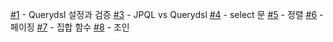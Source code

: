 [#1](https://github.com/solpinetree/querydsl-study/issues/1) - Querydsl 설정과 검증
[#3](https://github.com/solpinetree/querydsl-study/issues/3) - JPQL vs Querydsl
[#4](https://github.com/solpinetree/querydsl-study/issues/4) - select 문
[#5](https://github.com/solpinetree/querydsl-study/issues/5) - 정렬
[#6](https://github.com/solpinetree/querydsl-study/issues/6) - 페이징
[#7](https://github.com/solpinetree/querydsl-study/issues/7) - 집합 함수
[#8](https://github.com/solpinetree/querydsl-study/issues/8) - 조인
